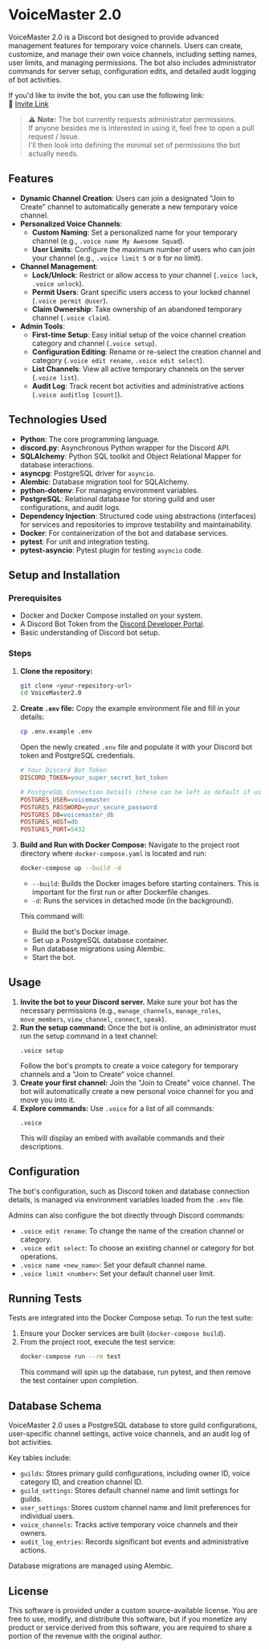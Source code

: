 # VoiceMaster 2.0

VoiceMaster 2.0 is a Discord bot designed to provide advanced management features for temporary voice channels. Users can create, customize, and manage their own voice channels, including setting names, user limits, and managing permissions. The bot also includes administrator commands for server setup, configuration edits, and detailed audit logging of bot activities.

If you'd like to invite the bot, you can use the following link:  
🔗 [Invite Link](https://discord.com/oauth2/authorize?client_id=1395824661207453746&permissions=8&response_type=code&redirect_uri=https%3A%2F%2Flocalhost&integration_type=0&scope=bot+applications.commands+guilds.members.read)

> ⚠️ **Note:** The bot currently requests administrator permissions.  
> If anyone besides me is interested in using it, feel free to open a pull request / Issue.  
> I'll then look into defining the minimal set of permissions the bot actually needs.

## Features

- **Dynamic Channel Creation**: Users can join a designated "Join to Create" channel to automatically generate a new temporary voice channel.
- **Personalized Voice Channels**:
  - **Custom Naming**: Set a personalized name for your temporary channel (e.g., `.voice name My Awesome Squad`).
  - **User Limits**: Configure the maximum number of users who can join your channel (e.g., `.voice limit 5` or `0` for no limit).
- **Channel Management**:
  - **Lock/Unlock**: Restrict or allow access to your channel (`.voice lock`, `.voice unlock`).
  - **Permit Users**: Grant specific users access to your locked channel (`.voice permit @user`).
  - **Claim Ownership**: Take ownership of an abandoned temporary channel (`.voice claim`).
- **Admin Tools**:
  - **First-time Setup**: Easy initial setup of the voice channel creation category and channel (`.voice setup`).
  - **Configuration Editing**: Rename or re-select the creation channel and category (`.voice edit rename`, `.voice edit select`).
  - **List Channels**: View all active temporary channels on the server (`.voice list`).
  - **Audit Log**: Track recent bot activities and administrative actions (`.voice auditlog [count]`).

## Technologies Used

- **Python**: The core programming language.
- **discord.py**: Asynchronous Python wrapper for the Discord API.
- **SQLAlchemy**: Python SQL toolkit and Object Relational Mapper for database interactions.
- **asyncpg**: PostgreSQL driver for `asyncio`.
- **Alembic**: Database migration tool for SQLAlchemy.
- **python-dotenv**: For managing environment variables.
- **PostgreSQL**: Relational database for storing guild and user configurations, and audit logs.
- **Dependency Injection**: Structured code using abstractions (interfaces) for services and repositories to improve testability and maintainability.
- **Docker**: For containerization of the bot and database services.
- **pytest**: For unit and integration testing.
- **pytest-asyncio**: Pytest plugin for testing `asyncio` code.

## Setup and Installation

### Prerequisites

- Docker and Docker Compose installed on your system.
- A Discord Bot Token from the [Discord Developer Portal](https://discord.com/developers/applications).
- Basic understanding of Discord bot setup.

### Steps

1.  **Clone the repository:**

    ```bash
    git clone <your-repository-url>
    cd VoiceMaster2.0
    ```

2.  **Create `.env` file:**
    Copy the example environment file and fill in your details:

    ```bash
    cp .env.example .env
    ```

    Open the newly created `.env` file and populate it with your Discord bot token and PostgreSQL credentials.

    ```ini
    # Your Discord Bot Token
    DISCORD_TOKEN=your_super_secret_bot_token

    # PostgreSQL Connection Details (these can be left as default if using Docker Compose locally)
    POSTGRES_USER=voicemaster
    POSTGRES_PASSWORD=your_secure_password
    POSTGRES_DB=voicemaster_db
    POSTGRES_HOST=db
    POSTGRES_PORT=5432
    ```

3.  **Build and Run with Docker Compose:**
    Navigate to the project root directory where `docker-compose.yaml` is located and run:

    ```bash
    docker-compose up --build -d
    ```

    - `--build`: Builds the Docker images before starting containers. This is important for the first run or after Dockerfile changes.
    - `-d`: Runs the services in detached mode (in the background).

    This command will:

    - Build the bot's Docker image.
    - Set up a PostgreSQL database container.
    - Run database migrations using Alembic.
    - Start the bot.

## Usage

1.  **Invite the bot to your Discord server.** Make sure your bot has the necessary permissions (e.g., `manage_channels`, `manage_roles`, `move_members`, `view_channel`, `connect`, `speak`).
2.  **Run the setup command:**
    Once the bot is online, an administrator must run the setup command in a text channel:
    ```
    .voice setup
    ```
    Follow the bot's prompts to create a voice category for temporary channels and a "Join to Create" voice channel.
3.  **Create your first channel:**
    Join the "Join to Create" voice channel. The bot will automatically create a new personal voice channel for you and move you into it.
4.  **Explore commands:**
    Use `.voice` for a list of all commands:
    ```
    .voice
    ```
    This will display an embed with available commands and their descriptions.

## Configuration

The bot's configuration, such as Discord token and database connection details, is managed via environment variables loaded from the `.env` file.

Admins can also configure the bot directly through Discord commands:

- `.voice edit rename`: To change the name of the creation channel or category.
- `.voice edit select`: To choose an existing channel or category for bot operations.
- `.voice name <new_name>`: Set your default channel name.
- `.voice limit <number>`: Set your default channel user limit.

## Running Tests

Tests are integrated into the Docker Compose setup. To run the test suite:

1.  Ensure your Docker services are built (`docker-compose build`).
2.  From the project root, execute the test service:
    ```bash
    docker-compose run --rm test
    ```
    This command will spin up the database, run pytest, and then remove the test container upon completion.

## Database Schema

VoiceMaster 2.0 uses a PostgreSQL database to store guild configurations, user-specific channel settings, active voice channels, and an audit log of bot activities.

Key tables include:

- `guilds`: Stores primary guild configurations, including owner ID, voice category ID, and creation channel ID.
- `guild_settings`: Stores default channel name and limit settings for guilds.
- `user_settings`: Stores custom channel name and limit preferences for individual users.
- `voice_channels`: Tracks active temporary voice channels and their owners.
- `audit_log_entries`: Records significant bot events and administrative actions.

Database migrations are managed using Alembic.

## License

This software is provided under a custom source-available license. You are free to use, modify, and distribute this software, but if you monetize any product or service derived from this software, you are required to share a portion of the revenue with the original author.
